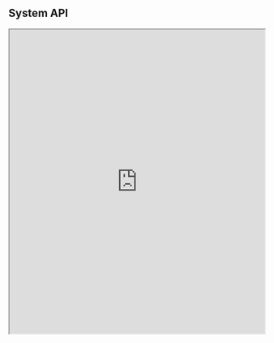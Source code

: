 ## <a name="system-api">System API</a>

<iframe src="https://demo.virtual.wf/web/docs/jsdoc/index.html" style="height:600px;width:100%;" scrolling="auto" ALLOWTRANSPARENCY="false">System API Reference</iframe>
